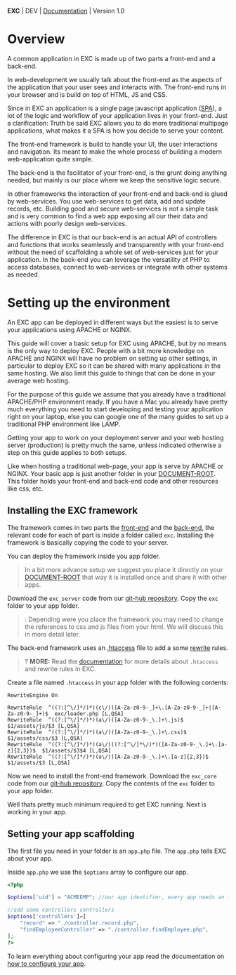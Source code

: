 **EXC** | DEV | [Documentation](./doc_index.md) | Version 1.0<BR>

# Overview #

A common application in EXC is made up of two parts a front-end and a back-end.

In web-development we usually talk about the front-end as the aspects of the application that your user sees and interacts with. The front-end runs in your browser and is build on top of HTML, JS and CSS.

Since in EXC an application is a single page javascript application ([SPA](https://en.wikipedia.org/wiki/Single-page_application)),
a lot of the logic and workflow of your application lives in your front-end. Just a clarification: Truth be said EXC allows you to do more traditional multipage applications, what makes it a SPA is how you decide to serve your content.

The front-end framework is build to handle your UI, the user interactions and navigation. Its meant to make the whole process of building a modern web-application quite simple.

The back-end is the facilitator of your front-end, is the grunt doing anything needed, but mainly is our place where we keep the sensitive logic secure.

In other frameworks the interaction of your front-end and back-end is glued by web-services. You use web-services to get data, add and update records, etc. Building good and secure web-services is not a simple task and is very common to find a web app exposing all our their data and actions with poorly design web-services.

The difference in EXC is that our back-end is an actual API of controllers and functions that works seamlessly and transparently with your front-end without the need of scaffolding a whole set of web-services just for your application. In the back-end you can leverage the versatility of PHP to access databases, connect to web-services or integrate with other systems as needed.

# Setting up the environment #

An EXC app can be deployed in different ways but the easiest is to serve your applications using APACHE or NGINX.

This guide will cover a basic setup for EXC using APACHE, but by no means is the only way to deploy EXC. People with a bit more knowledge on APACHE and NGINX will have no problem on setting up other settings, in particular to deploy EXC so it can be shared with many applications in the same hosting. We also limit this guide to things that can be done in your average web hosting.

For the purpose of this guide we assume that you already have a traditional APACHE/PHP environment ready. If you have a Mac you already have pretty much everything you need to start developing and testing your application right on your laptop, else you can google one of the many guides to set up a traditional PHP environment like LAMP.

Getting your app to work on your deployment server and your web hosting server (production) is pretty much the same, unless indicated otherwise a step on this guide applies to both setups.

Like when hosting a traditional web-page, your app is serve by APACHE or NGINX. Your basic app is just another folder in your [DOCUMENT-ROOT](http://httpd.apache.org/docs/2.4/mod/core.html#documentroot). This folder holds your front-end and back-end code and other resources like css, etc.

## Installing the EXC framework ##

The framework comes in two parts the [front-end](https://github.com/ctkjose/exc_core/) and the [back-end](https://github.com/ctkjose/exc_server/), the relevant code for each of part is inside a folder called `exc`. Installing the framework is basically copying the code to your server.

You can deploy the framework inside you app folder.  

> In a bit more advance setup we suggest you place it directly on your [DOCUMENT-ROOT](http://httpd.apache.org/docs/2.4/mod/core.html#documentroot) that way it is installed once and share it with other apps.

Download the `exc_server` code from our [git-hub repository](https://github.com/ctkjose/exc_server/). Copy the `exc` folder to your app folder.


> : Depending were you place the framework you may need to change the references to css and js files from your html. We will discuss this in more detail later.


The back-end framework uses an [.htaccess](https://httpd.apache.org/docs/2.4/howto/htaccess.html) file to add a some [rewrite](https://httpd.apache.org/docs/2.4/rewrite/intro.html) rules.

> ? **MORE:** Read the [documentation](./doc_server_htaccess.md) for more details about `.htaccess` and rewrite rules in EXC.

Create a file named `.htaccess` in your app folder with the following contents:
```
RewriteEngine On

RewriteRule  ^((?:[^\/]*/)*)(c\/)([A-Za-z0-9-_]+\.[A-Za-z0-9-_]+|[A-Za-z0-9-_]+)$  exc/loader.php [L,QSA]
RewriteRule  ^((?:[^\/]*/)*)(a\/)([A-Za-z0-9-_\.]+\.js)$  $1/assets/js/$3 [L,QSA]
RewriteRule  ^((?:[^\/]*/)*)(a\/)([A-Za-z0-9-_\.]+\.css)$  $1/assets/css/$3 [L,QSA]
RewriteRule  ^((?:[^\/]*/)*)(a\/)((?:[^\/]*\/)*)([A-Za-z0-9-_\.]+\.[a-z]{2,3})$  $1/assets/$3$4 [L,QSA]
RewriteRule  ^((?:[^\/]*/)*)(a\/)([A-Za-z0-9-_\.]+\.[a-z]{2,3})$  $1/assets/$3 [L,QSA]
```

Now we need to install the front-end framework. Download the `exc_core` code from our [git-hub repository](https://github.com/ctkjose/exc_core/). Copy the contents of the `exc` folder to your app folder.



Well thats pretty much minimum required to get EXC running. Next is working in your app.

## Setting your app scaffolding ##

The first file you need in your folder is an `app.php` file.  The `app.php` tells EXC about your app.

Inside `app.php` we use the `$options` array to configure our app.

```php
<?php

$options['uid'] = "ACMEEMP"; //our app identifier, every app needs an identifier...

//add some controllers controllers
$options['controllers']=[
	"record" => "./controller.record.php",
	"findEmployeeController" => "./controller.findEmployee.php",
];
?>
```

To learn everything about configuring your app read the documentation on [how to configure your app](./doc_server_config.md).
